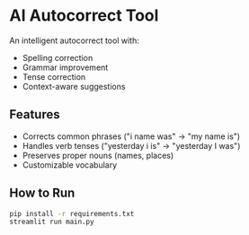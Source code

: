 # AI Autocorrect Tool

An intelligent autocorrect tool with:
- Spelling correction
- Grammar improvement
- Tense correction
- Context-aware suggestions

## Features
- Corrects common phrases ("i name was" → "my name is")
- Handles verb tenses ("yesterday i is" → "yesterday I was")
- Preserves proper nouns (names, places)
- Customizable vocabulary

## How to Run
```bash
pip install -r requirements.txt
streamlit run main.py